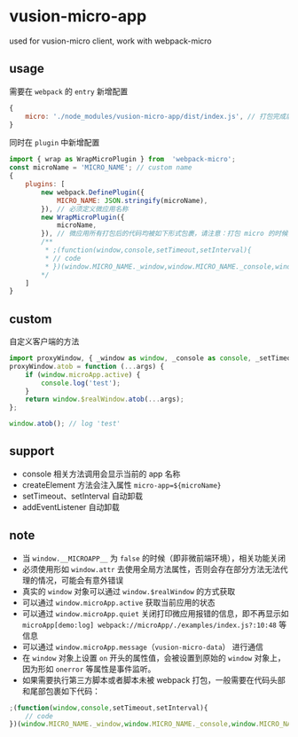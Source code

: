 # vusion-micro-app

used for vusion-micro client, work with webpack-micro

## usage

需要在 `webpack` 的 `entry` 新增配置

```js
{
    micro: './node_modules/vusion-micro-app/dist/index.js', // 打包完成后，在引入其他 script 之前引入该脚本
}
```

同时在 `plugin` 中新增配置

```js
import { wrap as WrapMicroPlugin } from  'webpack-micro';
const microName = 'MICRO_NAME'; // custom name
{
    plugins: [
        new webpack.DefinePlugin({
            MICRO_NAME: JSON.stringify(microName),
        }), // 必须定义微应用名称
        new WrapMicroPlugin({
            microName,
        }), // 微应用所有打包后的代码均被如下形式包裹，请注意：打包 micro 的时候，不要引入该 plugin
        /**
         * ;(function(window,console,setTimeout,setInterval){
         * // code
         * })(window.MICRO_NAME._window,window.MICRO_NAME._console,window.MICRO_NAME._setTimeout,window.MICRO_NAME._setInterval);
        */
    ]
}
```

## custom

自定义客户端的方法

```javascript
import proxyWindow, { _window as window, _console as console, _setTimeout as setTimeout, _setInterval as setInterval } from 'vusion-micro';
proxyWindow.atob = function (...args) {
    if (window.microApp.active) {
        console.log('test');
    }
    return window.$realWindow.atob(...args);
};
```

```javascript
window.atob(); // log 'test'
```

## support

+ console 相关方法调用会显示当前的 app 名称
+ createElement 方法会注入属性 `micro-app=${microName}`
+ setTimeout、setInterval 自动卸载
+ addEventListener 自动卸载

## note

+ 当 `window.__MICROAPP__` 为 `false` 的时候（即非微前端环境），相关功能关闭
+ 必须使用形如 `window.attr` 去使用全局方法属性，否则会存在部分方法无法代理的情况，可能会有意外错误
+ 真实的 `window` 对象可以通过 `window.$realWindow` 的方式获取
+ 可以通过 `window.microApp.active` 获取当前应用的状态
+ 可以通过 `window.microApp.quiet` 关闭打印微应用报错的信息，即不再显示如 `microApp[demo:log] webpack://microApp/./examples/index.js?:10:48` 等信息
+ 可以通过 `window.microApp.message`（`vusion-micro-data`） 进行通信
+ 在 `window` 对象上设置 `on` 开头的属性值，会被设置到原始的 `window` 对象上，因为形如 `onerror` 等属性是事件监听。
+ 如果需要执行第三方脚本或者脚本未被 webpack 打包，一般需要在代码头部和尾部包裹如下代码：

```js
;(function(window,console,setTimeout,setInterval){
    // code
})(window.MICRO_NAME._window,window.MICRO_NAME._console,window.MICRO_NAME._setTimeout,window.MICRO_NAME._setInterval);
```
